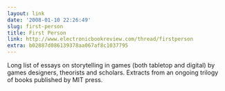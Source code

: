 ```yaml
---
layout: link
date: '2008-01-10 22:26:49'
slug: first-person
title: First Person
link: http://www.electronicbookreview.com/thread/firstperson
extra: b02887d086139378aa067af8c1037795
---
```


Long list of essays on storytelling in games (both tabletop and digital) by games designers, theorists and scholars. Extracts from an ongoing trilogy of books published by MIT press.